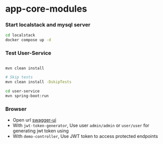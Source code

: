 # app-core-modules

### Start localstack and mysql server

```bash
cd localstack
docker compose up -d
```

### Test User-Service

```bash

mvn clean install

# Skip tests
mvn clean install -DskipTests

cd user-service
mvn spring-boot:run

```

### Browser

- Open url [swagger-ui](http://localhost:8080/swagger-ui/index.html)
- With `jwt-token-generator`, Use user `admin/admin` or `user/user` for generating jwt token using 
- With `demo-controller`, Use JWT token to access protected endpoints
